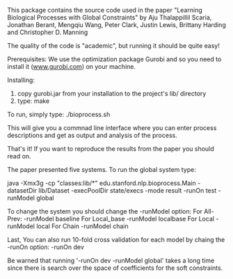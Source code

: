 This package contains the source code used in the paper
"Learning Biological Processes with Global Constraints" by
Aju Thalappillil Scaria, Jonathan Berant, Mengqiu Wang, Peter Clark, Justin Lewis, Brittany Harding and Christopher D. Manning

The quality of the code is "academic", but running it should be quite easy!

Prerequisites:
We use the optimization package Gurobi and so you need to install it (www.gurobi.com) on your machine.

Installing:
1. copy gurobi.jar from your installation to the project's lib/ directory
2. type:
    make

To run, simply type:
    ./bioprocess.sh

This will give you a commnad line interface where you can enter process descriptions and get as output
and analysis of the process.

That's it! If you want to reproduce the results from the paper you should read on.

The paper presented five systems. To run the global system type:

java -Xmx3g -cp "classes:lib/*" edu.stanford.nlp.bioprocess.Main -datasetDir lib/Dataset -execPoolDir state/execs -mode result -runOn test -runModel global

To change the system you should change the -runModel option:
For All-Prev:
    -runModel baseline
For Local_base
    -runModel localbase
For Local
    -runModel local
For Chain
    -runModel chain

Last, You can also run 10-fold cross validation for each model by chaing the -runOn option:
    -runOn dev

Be warned that running '-runOn dev -runModel global' takes a long time since there is search over the space
of coefficients for the soft constraints. 












